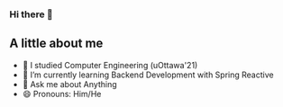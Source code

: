 
### Hi there 👋

## A little about me
- 🔭 I studied Computer Engineering (uOttawa'21)
- 🌱 I’m currently learning Backend Development with Spring Reactive
- 💬 Ask me about Anything
- 😄 Pronouns: Him/He
